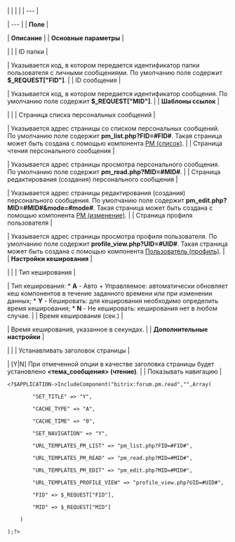 |  |  |  |
| --- |

| --- |
| **Поле** |

| **Описание** |
| **Основные параметры** |

| |
| ID папки |

| Указывается код, в котором передается идентификатор папки пользователя с личными сообщениями. По умолчанию поле содержит **$\_REQUEST["FID"]**. |
| ID сообщения |

| Указывается код, в котором передается идентификатор сообщения. По умолчанию поле содержит **$\_REQUEST["MID"]**. |
| **Шаблоны ссылок** |

| |
| Страница списка персональных сообщений |

| Указывается адрес страницы со списком персональных сообщений. По умолчанию поле содержит **pm\_list.php?FID=#FID#**. Такая страница может быть создана с помощью компонента [PM (список)](/user_help/components/obschenie/forum/forum_pm_list.php). |
| Страница чтения персонального сообщения |

| Указывается адрес страницы просмотра персонального сообщения. По умолчанию поле содержит **pm\_read.php?MID=#MID#**. |
| Страница редактирования (создания) персонального сообщения |

| Указывается адрес страницы редактирования (создания) персонального сообщения. По умолчанию поле содержит **pm\_edit.php?MID=#MID#&mode=#mode#**. Такая страница может быть создана с помощью компонента [PM (изменение)](/user_help/components/obschenie/forum/forum_pm_edit.php). |
| Страница профиля пользователя |

| Указывается адрес страницы просмотра профиля пользователя. По умолчанию поле содержит **profile\_view.php?UID=#UID#**. Такая страница может быть создана с помощью компонента [Пользователь (профиль)](/user_help/components/obschenie/forum/forum_user_profile_view.php). |
| **Настройки кеширования** |

| |
| Тип кеширования |

| Тип кеширования:  * **A** - Авто + Управляемое: автоматически обновляет кеш компонентов в течение заданного времени или при изменении данных; * **Y** - Кешировать: для кеширования необходимо определить время кеширования; * **N** - Не кешировать: кеширования нет в любом случае. |
| Время кеширования (сек.) |

| Время кеширования, указанное в секундах. |
| **Дополнительные настройки** |

| |
| Устанавливать заголовок страницы |

| [Y|N] При отмеченной опции в качестве заголовка страницы будет установлено **<тема\_сообщения> (чтение)**. |
| Показывать навигацию |

```
<?$APPLICATION->IncludeComponent("bitrix:forum.pm.read","",Array(

		"SET_TITLE" => "Y",

		"CACHE_TYPE" => "A",

		"CACHE_TIME" => "0",

		"SET_NAVIGATION" => "Y",

		"URL_TEMPLATES_PM_LIST" => "pm_list.php?FID=#FID#",

		"URL_TEMPLATES_PM_READ" => "pm_read.php?MID=#MID#",

		"URL_TEMPLATES_PM_EDIT" => "pm_edit.php?MID=#MID#",

		"URL_TEMPLATES_PROFILE_VIEW" => "profile_view.php?UID=#UID#",

		"FID" => $_REQUEST["FID"],

		"MID" => $_REQUEST["MID"]

	)

);?>


```